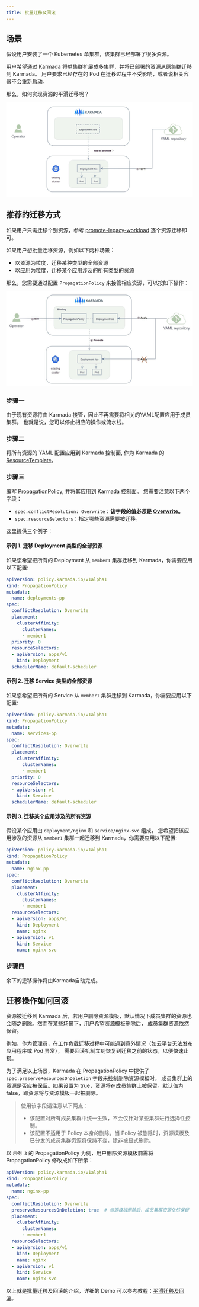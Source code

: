 ```yaml
---
title: 批量迁移及回滚
---
```


## 场景

假设用户安装了一个 Kubernetes 单集群，该集群已经部署了很多资源。

用户希望通过 Karmada 将单集群扩展成多集群，并将已部署的资源从原集群迁移到 Karmada。 用户要求已经存在的 Pod 在迁移过程中不受影响，或者说相关容器不会重新启动。

那么，如何实现资源的平滑迁移呢？


![](../../resources/administrator/migrate-in-batch-1.jpg)

## 推荐的迁移方式

如果用户只需迁移个别资源，参考 [promote-legacy-workload](./promote-legacy-workload) 逐个资源迁移即可。

如果用户想批量迁移资源，例如以下两种场景：

* 以资源为粒度，迁移某种类型的全部资源
* 以应用为粒度，迁移某个应用涉及的所有类型的资源

那么，您需要通过配置 `PropagationPolicy` 来接管相应资源，可以按如下操作：

![](../../resources/administrator/migrate-in-batch-2.jpg)

### 步骤一

由于现有资源将由 Karmada 接管，因此不再需要将相关的YAML配置应用于成员集群。 也就是说，您可以停止相应的操作或流水线。

### 步骤二

将所有资源的 YAML 配置应用到 Karmada 控制面, 作为 Karmada 的 [ResourceTemplate](https://karmada.io/docs/core-concepts/concepts#resource-template)。

### 步骤三

编写 [PropagationPolicy](https://karmada.io/docs/core-concepts/concepts#propagation-policy), 并将其应用到 Karmada 控制面。 您需要注意以下两个字段：

* `spec.conflictResolution: Overwrite`：**该字段的值必须是 [Overwrite](https://github.com/karmada-io/karmada/blob/master/docs/proposals/migration/design-of-seamless-cluster-migration-scheme.md#proposal)。**
* `spec.resourceSelectors`：指定哪些资源需要被迁移。

这里提供三个例子：

#### 示例 1. 迁移 Deployment 类型的全部资源

如果您希望把所有的 Deployment 从 `member1` 集群迁移到 Karmada，你需要应用以下配置:

```yaml
apiVersion: policy.karmada.io/v1alpha1
kind: PropagationPolicy
metadata:
  name: deployments-pp
spec:
  conflictResolution: Overwrite
  placement:
    clusterAffinity:
      clusterNames:
      - member1
  priority: 0
  resourceSelectors:
  - apiVersion: apps/v1
    kind: Deployment
  schedulerName: default-scheduler
```

#### 示例 2. 迁移 Service 类型的全部资源

如果您希望把所有的 Service 从 `member1` 集群迁移到 Karmada，你需要应用以下配置:

```yaml
apiVersion: policy.karmada.io/v1alpha1
kind: PropagationPolicy
metadata:
  name: services-pp
spec:
  conflictResolution: Overwrite
  placement:
    clusterAffinity:
      clusterNames:
      - member1
  priority: 0
  resourceSelectors:
  - apiVersion: v1
    kind: Service
  schedulerName: default-scheduler
```

#### 示例 3. 迁移某个应用涉及的所有资源

假设某个应用由 `deployment/nginx` 和 `service/nginx-svc` 组成，
您希望把该应用涉及的资源从 `member1` 集群一起迁移到 Karmada，你需要应用以下配置:

```yaml
apiVersion: policy.karmada.io/v1alpha1
kind: PropagationPolicy
metadata:
  name: nginx-pp
spec:
  conflictResolution: Overwrite
  placement:
    clusterAffinity:
      clusterNames:
      - member1
  resourceSelectors:
  - apiVersion: apps/v1
    kind: Deployment
    name: nginx
  - apiVersion: v1
    kind: Service
    name: nginx-svc
```

### 步骤四

余下的迁移操作将由Karmada自动完成。

## 迁移操作如何回滚

资源被迁移到 Karmada 后，若用户删除资源模板，默认情况下成员集群的资源也会随之删除。然而在某些场景下，用户希望资源模板删除后，
成员集群资源依然保留。

例如，作为管理员，在工作负载迁移过程中可能遇到意外情况（如云平台无法发布应用程序或 Pod 异常），
需要回滚机制立刻恢复到迁移之前的状态，以便快速止损。

为了满足以上场景，Karmada 在 PropagationPolicy 中提供了 `spec.preserveResourcesOnDeletion` 字段来控制删除资源模板时，
成员集群上的资源是否应被保留。如果设置为 true，资源将在成员集群上被保留。默认值为 false，即资源将与资源模板一起被删除。

> 使用该字段请注意以下两点：
>
> * 该配置对所有成员集群中统一生效，不会仅针对某些集群进行选择性控制。
> * 该配置不适用于 Policy 本身的删除，当 Policy 被删除时，资源模板及已分发的成员集群资源将保持不变，除非被显式删除。

以 `示例 3` 的 PropagationPolicy 为例，用户删除资源模板前需将 PropagationPolicy 修改成如下所示：

```yaml
apiVersion: policy.karmada.io/v1alpha1
kind: PropagationPolicy
metadata:
  name: nginx-pp
spec:
  conflictResolution: Overwrite
  preserveResourcesOnDeletion: true  # 资源模板删除后，成员集群资源依然保留
  placement:
    clusterAffinity:
      clusterNames:
      - member1
  resourceSelectors:
  - apiVersion: apps/v1
    kind: Deployment
    name: nginx
  - apiVersion: v1
    kind: Service
    name: nginx-svc
```

以上就是批量迁移及回滚的介绍，详细的 Demo 可以参考教程：[平滑迁移及回滚](../../tutorials/resource-migration.md)。
